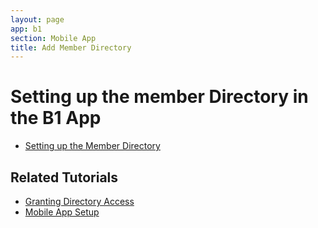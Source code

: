 ```yaml
---
layout: page
app: b1
section: Mobile App
title: Add Member Directory
---
```


# Setting up the member Directory in the B1 App

<div id="videoContainer">
  <ul id="playlist">
      <li class="active"><a href="/videos/b1/mobile/member-directory/output.mp4">Setting up the Member Directory</a></li>
  </ul>
</div>

## Related Tutorials

- <a href="/b1/mobile/member-dir-access.html">Granting Directory Access</a>
- <a href="/b1/mobile/setup.html">Mobile App Setup</a>
